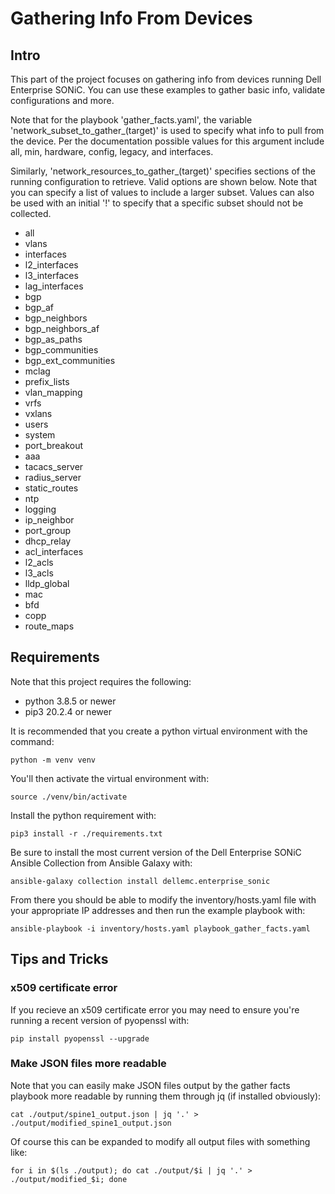 # Gathering Info From Devices

## Intro

This part of the project focuses on gathering info from devices running Dell Enterprise SONiC. You can use these examples to gather basic info, validate configurations and more. 
 
Note that for the playbook 'gather_facts.yaml', the variable 'network_subset_to_gather_(target)' is used to specify what info to pull from the device. Per the documentation possible values for this argument include all, min, hardware, config, legacy, and interfaces. 

Similarly, 'network_resources_to_gather_(target)' specifies sections of the running configuration to retrieve. Valid options are shown below. Note that you can specify a list of values to include a larger subset. Values can also be used with an initial '!' to specify that a specific subset should not be collected.

  * all
  * vlans
  * interfaces
  * l2_interfaces
  * l3_interfaces
  * lag_interfaces
  * bgp
  * bgp_af
  * bgp_neighbors
  * bgp_neighbors_af
  * bgp_as_paths
  * bgp_communities
  * bgp_ext_communities
  * mclag
  * prefix_lists
  * vlan_mapping
  * vrfs
  * vxlans
  * users
  * system
  * port_breakout
  * aaa
  * tacacs_server
  * radius_server
  * static_routes
  * ntp
  * logging
  * ip_neighbor
  * port_group
  * dhcp_relay
  * acl_interfaces
  * l2_acls
  * l3_acls
  * lldp_global
  * mac
  * bfd
  * copp
  * route_maps


## Requirements

Note that this project requires the following:

  * python 3.8.5 or newer
  * pip3 20.2.4 or newer

It is recommended that you create a python virtual environment with the command:

`python -m venv venv`

You'll then activate the virtual environment with:

`source ./venv/bin/activate`

Install the python requirement with:

`pip3 install -r ./requirements.txt`

Be sure to install the most current version of the Dell Enterprise SONiC Ansible Collection from Ansible Galaxy with:

`ansible-galaxy collection install dellemc.enterprise_sonic`

From there you should be able to modify the inventory/hosts.yaml file with your appropriate IP addresses and then run the example playbook with:

`ansible-playbook -i inventory/hosts.yaml playbook_gather_facts.yaml`


## Tips and Tricks

### x509 certificate error

If you recieve an x509 certificate error you may need to ensure you're running a recent version of pyopenssl with:

`pip install pyopenssl --upgrade`

### Make JSON files more readable

Note that you can easily make JSON files output by the gather facts playbook more readable by running them through jq (if installed obviously):

`cat ./output/spine1_output.json | jq '.' > ./output/modified_spine1_output.json`

Of course this can be expanded to modify all output files with something like:

`for i in $(ls ./output); do cat ./output/$i | jq '.' > ./output/modified_$i; done`
